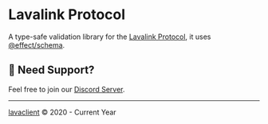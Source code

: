 # Lavalink Protocol

A type-safe validation library for the [Lavalink Protocol](https://github.com/lavalink-devs/Lavalink/blob/master/IMPLEMENTATION.md), it uses [@effect/schema](https://github.com/effect-ts/schema).

## 🛟 Need Support?

Feel free to join our [Discord Server](https://discord.gg/8R4d8RydT4).

---

[lavaclient](https://lavaclient.js.org) &copy; 2020 - Current Year
